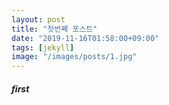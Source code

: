 ```yaml
---
layout: post
title: "첫번째 포스트"
date: "2019-11-16T01:58:00+09:00"
tags: [jekyll]
image: "/images/posts/1.jpg"
---
```


##### first

